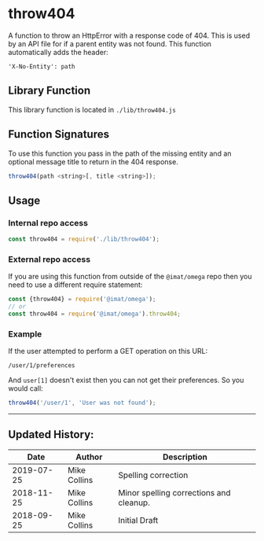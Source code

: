# throw404

A function to throw an HttpError with a response code of 404. This is used by an API file for if a parent entity was not found. This function automatically adds the header:

`'X-No-Entity': path`

## Library Function

This library function is located in `./lib/throw404.js`

## Function Signatures

To use this function you pass in the path of the missing entity and an optional message title to return in the 404 response.

```js
throw404(path <string>[, title <string>]);
```

## Usage

### Internal repo access

```js
const throw404 = require('./lib/throw404');
```

### External repo access

If you are using this function from outside of the `@imat/omega` repo then you need to use a different require statement:

```js
const {throw404} = require('@imat/omega');
// or
const throw404 = require('@imat/omega').throw404;
```

### Example

If the user attempted to perform a GET operation on this URL:

`/user/1/preferences`

And `user[1]` doesn't exist then you can not get their preferences. So you would call:

```js
throw404('/user/1', 'User was not found');
```

---

## Updated History:

| Date | Author | Description |
| --- | --- | --- |
| 2019-07-25 | Mike Collins | Spelling correction |
| 2018-11-25 | Mike Collins | Minor spelling corrections and cleanup. |
| 2018-09-25 | Mike Collins | Initial Draft |
